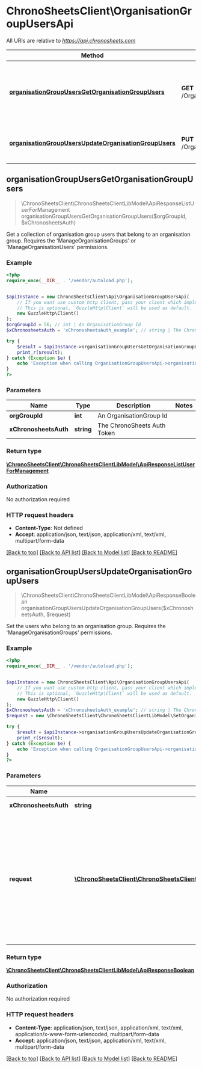 # ChronoSheetsClient\OrganisationGroupUsersApi

All URIs are relative to *https://api.chronosheets.com*

Method | HTTP request | Description
------------- | ------------- | -------------
[**organisationGroupUsersGetOrganisationGroupUsers**](OrganisationGroupUsersApi.md#organisationGroupUsersGetOrganisationGroupUsers) | **GET** /OrganisationGroupUsers/GetOrganisationGroupUsers | Get a collection of organisation group users that belong to an organisation group.    Requires the &#39;ManageOrganisationGroups&#39; or &#39;ManageOrganisationUsers&#39; permissions.
[**organisationGroupUsersUpdateOrganisationGroupUsers**](OrganisationGroupUsersApi.md#organisationGroupUsersUpdateOrganisationGroupUsers) | **PUT** /OrganisationGroupUsers/UpdateOrganisationGroupUsers | Set the users who belong to an organisation group.    Requires the &#39;ManageOrganisationGroups&#39; permissions.



## organisationGroupUsersGetOrganisationGroupUsers

> \ChronoSheetsClient\ChronoSheetsClientLibModel\ApiResponseListUserForManagement organisationGroupUsersGetOrganisationGroupUsers($orgGroupId, $xChronosheetsAuth)

Get a collection of organisation group users that belong to an organisation group.    Requires the 'ManageOrganisationGroups' or 'ManageOrganisationUsers' permissions.

### Example

```php
<?php
require_once(__DIR__ . '/vendor/autoload.php');


$apiInstance = new ChronoSheetsClient\Api\OrganisationGroupUsersApi(
    // If you want use custom http client, pass your client which implements `GuzzleHttp\ClientInterface`.
    // This is optional, `GuzzleHttp\Client` will be used as default.
    new GuzzleHttp\Client()
);
$orgGroupId = 56; // int | An OrganisationGroup Id
$xChronosheetsAuth = 'xChronosheetsAuth_example'; // string | The ChronoSheets Auth Token

try {
    $result = $apiInstance->organisationGroupUsersGetOrganisationGroupUsers($orgGroupId, $xChronosheetsAuth);
    print_r($result);
} catch (Exception $e) {
    echo 'Exception when calling OrganisationGroupUsersApi->organisationGroupUsersGetOrganisationGroupUsers: ', $e->getMessage(), PHP_EOL;
}
?>
```

### Parameters


Name | Type | Description  | Notes
------------- | ------------- | ------------- | -------------
 **orgGroupId** | **int**| An OrganisationGroup Id |
 **xChronosheetsAuth** | **string**| The ChronoSheets Auth Token |

### Return type

[**\ChronoSheetsClient\ChronoSheetsClientLibModel\ApiResponseListUserForManagement**](../Model/ApiResponseListUserForManagement.md)

### Authorization

No authorization required

### HTTP request headers

- **Content-Type**: Not defined
- **Accept**: application/json, text/json, application/xml, text/xml, multipart/form-data

[[Back to top]](#) [[Back to API list]](../../README.md#documentation-for-api-endpoints)
[[Back to Model list]](../../README.md#documentation-for-models)
[[Back to README]](../../README.md)


## organisationGroupUsersUpdateOrganisationGroupUsers

> \ChronoSheetsClient\ChronoSheetsClientLibModel\ApiResponseBoolean organisationGroupUsersUpdateOrganisationGroupUsers($xChronosheetsAuth, $request)

Set the users who belong to an organisation group.    Requires the 'ManageOrganisationGroups' permissions.

### Example

```php
<?php
require_once(__DIR__ . '/vendor/autoload.php');


$apiInstance = new ChronoSheetsClient\Api\OrganisationGroupUsersApi(
    // If you want use custom http client, pass your client which implements `GuzzleHttp\ClientInterface`.
    // This is optional, `GuzzleHttp\Client` will be used as default.
    new GuzzleHttp\Client()
);
$xChronosheetsAuth = 'xChronosheetsAuth_example'; // string | The ChronoSheets Auth Token
$request = new \ChronoSheetsClient\ChronoSheetsClientLibModel\SetOrganisationGroupUsersRequest(); // \ChronoSheetsClient\ChronoSheetsClientLibModel\SetOrganisationGroupUsersRequest | A request object specifying which users belong to an organisation group.  Make sure to specify the OrganisationGroup Id in the request object so that ChronoSheets knows which OrganisationGroup to update. CsvUserIds is a comma separated list of User Ids, e.g. 1,2,3,4

try {
    $result = $apiInstance->organisationGroupUsersUpdateOrganisationGroupUsers($xChronosheetsAuth, $request);
    print_r($result);
} catch (Exception $e) {
    echo 'Exception when calling OrganisationGroupUsersApi->organisationGroupUsersUpdateOrganisationGroupUsers: ', $e->getMessage(), PHP_EOL;
}
?>
```

### Parameters


Name | Type | Description  | Notes
------------- | ------------- | ------------- | -------------
 **xChronosheetsAuth** | **string**| The ChronoSheets Auth Token |
 **request** | [**\ChronoSheetsClient\ChronoSheetsClientLibModel\SetOrganisationGroupUsersRequest**](../Model/SetOrganisationGroupUsersRequest.md)| A request object specifying which users belong to an organisation group.  Make sure to specify the OrganisationGroup Id in the request object so that ChronoSheets knows which OrganisationGroup to update. CsvUserIds is a comma separated list of User Ids, e.g. 1,2,3,4 |

### Return type

[**\ChronoSheetsClient\ChronoSheetsClientLibModel\ApiResponseBoolean**](../Model/ApiResponseBoolean.md)

### Authorization

No authorization required

### HTTP request headers

- **Content-Type**: application/json, text/json, application/xml, text/xml, application/x-www-form-urlencoded, multipart/form-data
- **Accept**: application/json, text/json, application/xml, text/xml, multipart/form-data

[[Back to top]](#) [[Back to API list]](../../README.md#documentation-for-api-endpoints)
[[Back to Model list]](../../README.md#documentation-for-models)
[[Back to README]](../../README.md)

